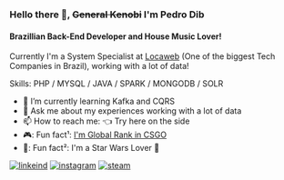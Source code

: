 ### Hello there 👋, ~~General Kenobi~~ I'm Pedro Dib 

#### Brazillian Back-End Developer and House Music Lover!
Currently I'm a System Specialist at [Locaweb](https://github.com/locaweb) (One of the biggest Tech Companies in Brazil), working with a lot of data!

Skills: PHP / MYSQL / JAVA / SPARK / MONGODB / SOLR

- 🌱 I’m currently learning Kafka and CQRS 
- 💬 Ask me about my experiences working with a lot of data 
- 📫 How to reach me: :point_left: Try here on the side
- :video_game:: Fun fact¹: [I'm Global Rank in CSGO](https://csgostats.gg/player/76561198121209165)
- :milky_way:: Fun fact²: I'm a Star Wars Lover :milky_way:


[![linkeind][linkedin_badge]](https://www.linkedin.com/in/pedro-dib)
[![instagram][instagram_badge]](https://www.instagram.com/pedro.dib)
[![steam][steam_badge]](https://steamcommunity.com/id/phdd)

<!-- Tech things -->
[linkedin_badge]: https://img.shields.io/static/v1?style=flat&logo=linkedin&label=linkedin&color=0077B5&message=pedro-dib
[instagram_badge]: https://img.shields.io/static/v1?style=flat&logo=instagram&label=instagram&color=E4405F&message=pedro.dib
[steam_badge]: https://img.shields.io/static/v1?style=flat&logo=steam&label=steam&color=000000&message=Kenobi
